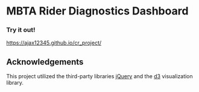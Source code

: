 # MBTA Rider Diagnostics Dashboard

### Try it out!

https://ajax12345.github.io/cr_project/

## Acknowledgements

This project utilized the third-party libraries [jQuery](https://jquery.com/) and the [d3](https://d3js.org/) visualization library.
